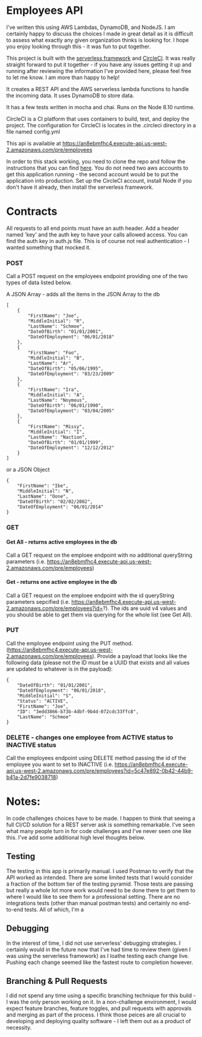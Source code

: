 
# Employees API

I've written this using AWS Lambdas, DynamoDB, and NodeJS.  I am certainly happy to discuss the choices I made in great detail as it is difficult to assess what exactly any given organization thinks is looking for.  I hope you enjoy looking through this - it was fun to put together.

This project is built with the [serverless framework](https://serverless.com/) and [CircleCI](https://circleci.com/).  It was really straight forward to put it together - if you have any issues getting it up and running after reviewing the information I've provided here, please feel free to let me know.  I am more than happy to help!

It creates a REST API and the AWS serverless lambda functions to handle the incoming data.  It uses DynamoDB to store data.  

It has a few tests written in mocha and chai.  Runs on the Node 8.10 runtime.

CircleCI is a CI platform that uses containers to build, test, and deploy the project.  The configuration for CircleCI is locates in the .circleci directory in a file named config.yml

This api is available at https://an8ebmfhc4.execute-api.us-west-2.amazonaws.com/pre/employees

In order to this stack working, you need to clone the repo and follow the instructions that you can find [here](https://circleci.com/blog/deploying-a-serverless-application/).  You do not need two aws accounts to get this application running - the second account would be to put the application into production.  Set up the CircleCI account, install Node if you don't have it already, then install the serverless framework.

# Contracts

All requests to all end points must have an auth header.  Add a header named 'key' and the auth key to have your calls allowed access.  You can find the auth key in auth.js file.  This is of course not real authentication - I wanted something that mocked it.

### POST

Call a POST request on the employees endpoint providing one of the two types of data listed below.

A JSON Array - adds all the items in the JSON Array to the db

    [
        {
            "FirstName": "Joe",
            "MiddleInitial": "R",
            "LastName": "Schmoe",
            "DateOfBirth": "01/01/2001",
            "DateOfEmployment": "06/01/2018"
        },
        {
            "FirstName": "Foo",
            "MiddleInitial": "B",
            "LastName": "Ar",
            "DateOfBirth": "05/06/1995",
            "DateOfEmployment": "03/23/2009"
        },
        {
            "FirstName": "Ira",
            "MiddleInitial": "A",
            "LastName": "Noymous",
            "DateOfBirth": "06/01/1990",
            "DateOfEmployment": "03/04/2005"
        },
        {
            "FirstName": "Missy",
            "MiddleInitial": "I",
            "LastName": "Naction",
            "DateOfBirth": "01/01/1999",
            "DateOfEmployment": "12/12/2012"
        }
    ]

or a JSON Object

    {
        "FirstName": "Ibe",
        "MiddleInitial": "N",
        "LastName": "Oone",
        "DateOfBirth": "02/02/2002",
        "DateOfEmployment": "06/01/2014"
    }

### GET

#### Get All - returns active employees in the db

Call a GET request on the emploee endpoint with no additional queryString parameters (i.e. https://an8ebmfhc4.execute-api.us-west-2.amazonaws.com/pre/employees)

#### Get - returns one active employee in the db

Call a GET request on the emploee endpoint with the id queryString parameters  sepcified (i.e. https://an8ebmfhc4.execute-api.us-west-2.amazonaws.com/pre/employees?id=?).  The ids are uuid v4 values and you should be able to get them via querying for the whole list (see Get All).

### PUT

Call the employee endpoint using the PUT method. (https://an8ebmfhc4.execute-api.us-west-2.amazonaws.com/pre/employees).  Provide a payload that looks like the following data (please not the ID must be a UUID that exists and all values are updated to whatever is in the payload):

    {
        "DateOfBirth": "01/01/2001",
        "DateOfEmployment": "06/01/2018",
        "MiddleInitial": "S",
        "Status": "ACTIVE",
        "FirstName": "Joe",
        "ID": "3edd3866-b73b-4dbf-9b4d-072cdc33ffc8",
        "LastName": "Schmoe"
    }

### DELETE - changes one employee from ACTIVE status to INACTIVE status

Call the employees endpoint using DELETE method passing the id of the employee you want to set to INACTIVE (i.e. https://an8ebmfhc4.execute-api.us-west-2.amazonaws.com/pre/employees?id=5c47e892-0b42-44b9-b41a-2d7fe9038718)

# Notes:

In code challenges choices have to be made.  I happen to think that seeing a full CI/CD solution for a REST server ask is something remarkable.  I've seen what many people turn in for code challenges and I've never seen one like this.  I've add some additional high level thoughts below.  

## Testing

The testing in this app is primarily manual.  I used Postman to verify that the API worked as intended.  There are some limited tests that I would consider a fraction of the bottom tier of the testing pyramid.  Those tests are passing but really a whole lot more work would need to be done there to get them to where I would like to see them for a professional setting.  There are no integrations tests (other than manual postman tests) and certainly no end-to-end tests.  All of which, I'm a 

## Debugging

In the interest of time, I did not use serverless' debugging strategies.  I certainly would in the future now that I've had time to review them (given I was using the serverless framework) as I loathe testing each change live.  Pushing each change seemed like the fastest route to completion however.

## Branching & Pull Requests

I did not spend any time using a specific branching technique for this build - I was the only person working on it.  In a non-challenge environment, I would expect feature branches, feature toggles, and pull requests with approvals and merging as part of the process.  I think those peices are all crucial to developing and deploying quality software - I left them out as a product of necessity.  
